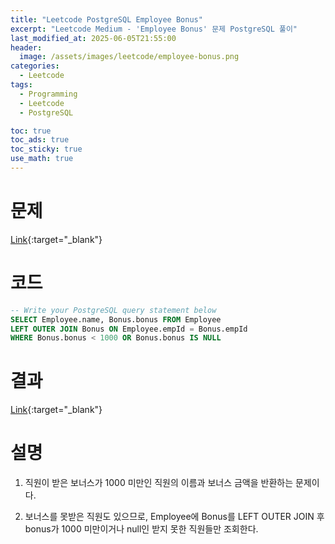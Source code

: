 ```yaml
---
title: "Leetcode PostgreSQL Employee Bonus"
excerpt: "Leetcode Medium - 'Employee Bonus' 문제 PostgreSQL 풀이"
last_modified_at: 2025-06-05T21:55:00
header:
  image: /assets/images/leetcode/employee-bonus.png
categories:
  - Leetcode
tags:
  - Programming
  - Leetcode
  - PostgreSQL

toc: true
toc_ads: true
toc_sticky: true
use_math: true
---
```

# 문제
[Link](https://leetcode.com/problems/employee-bonus/){:target="_blank"}

# 코드
```sql
-- Write your PostgreSQL query statement below
SELECT Employee.name, Bonus.bonus FROM Employee
LEFT OUTER JOIN Bonus ON Employee.empId = Bonus.empId
WHERE Bonus.bonus < 1000 OR Bonus.bonus IS NULL
```

# 결과
[Link](https://leetcode.com/problems/employee-bonus/submissions/1654702938/){:target="_blank"}

# 설명
1. 직원이 받은 보너스가 1000 미만인 직원의 이름과 보너스 금액을 반환하는 문제이다.

2. 보너스를 못받은 직원도 있으므로, Employee에 Bonus를 LEFT OUTER JOIN 후 bonus가 1000 미만이거나 null인 받지 못한 직원들만 조회한다.